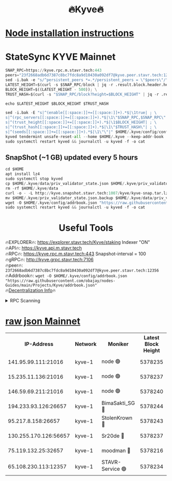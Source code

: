 <h1 align="center"> 🔥Kyve🔥</h1>

[Node installation instructions](https://github.com/obajay/nodes-Guides/tree/main/Projects/Kyve)
=
# StateSync KYVE Mainnet
```python
SNAP_RPC=https://kyve.rpc.m.stavr.tech:443
peers="23f2668adb6d7387c8bc7fdc8a9d10430a092df7@kyve.peer.stavr.tech:12356"
sed -i.bak -e "s/^persistent_peers *=.*/persistent_peers = \"$peers\"/" $HOME/.kyve/config/config.toml
LATEST_HEIGHT=$(curl -s $SNAP_RPC/block | jq -r .result.block.header.height); \
BLOCK_HEIGHT=$((LATEST_HEIGHT - 500)); \
TRUST_HASH=$(curl -s "$SNAP_RPC/block?height=$BLOCK_HEIGHT" | jq -r .result.block_id.hash)

echo $LATEST_HEIGHT $BLOCK_HEIGHT $TRUST_HASH

sed -i.bak -E "s|^(enable[[:space:]]+=[[:space:]]+).*$|\1true| ; \
s|^(rpc_servers[[:space:]]+=[[:space:]]+).*$|\1\"$SNAP_RPC,$SNAP_RPC\"| ; \
s|^(trust_height[[:space:]]+=[[:space:]]+).*$|\1$BLOCK_HEIGHT| ; \
s|^(trust_hash[[:space:]]+=[[:space:]]+).*$|\1\"$TRUST_HASH\"| ; \
s|^(seeds[[:space:]]+=[[:space:]]+).*$|\1\"\"|" $HOME/.kyve/config/config.toml
kyved tendermint unsafe-reset-all --home $HOME/.kyve --keep-addr-book
sudo systemctl restart kyved && journalctl -u kyved -f -o cat
```

## SnapShot (~1 GB) updated every 5 hours
```python
cd $HOME
apt install lz4
sudo systemctl stop kyved
cp $HOME/.kyve/data/priv_validator_state.json $HOME/.kyve/priv_validator_state.json.backup
rm -rf $HOME/.kyve/data
curl -o - -L http://kyve.snapshot.stavr.tech:1007/kyve/kyve-snap.tar.lz4 | lz4 -c -d - | tar -x -C $HOME/.kyve --strip-components 2
mv $HOME/.kyve/priv_validator_state.json.backup $HOME/.kyve/data/priv_validator_state.json
wget -O $HOME/.kyve/config/addrbook.json "https://raw.githubusercontent.com/obajay/nodes-Guides/main/Projects/Kyve/addrbook.json"
sudo systemctl restart kyved && journalctl -u kyved -f -o cat
```

<h1 align="center"> Useful Tools</h1>

🔥EXPLORER🔥:     https://explorer.stavr.tech/Kyve/staking        Indexer "ON" \
🔥API🔥: 			 		https://kyve.api.m.stavr.tech \
🔥RPC🔥:          https://kyve.rpc.m.stavr.tech:443	              Snapshot-interval = 100 \
🔥gRPC🔥:         http://kyve.grpc.stavr.tech:7106 \
🔥peer🔥:					`23f2668adb6d7387c8bc7fdc8a9d10430a092df7@kyve.peer.stavr.tech:12356` \
🔥Addrbook🔥:    ```wget -O $HOME/.kyve/config/addrbook.json "https://raw.githubusercontent.com/obajay/nodes-Guides/main/Projects/Kyve/addrbook.json"``` \
🔥[Decentralization Info](https://github.com/obajay/StateSync-snapshots/tree/main/Projects/Kyve/Decentralization)🔥

<details>
<summary>RPC Scanning</summary>

<h2 align="center"> We scan nodes in real time every 4 hours. And we provide the final result of RPC endpoints.
We cannot influence the operation of these nodes in any way. </h2>


```python
If Voting Power is higher than 0 --> then the Node is a validator of the network and may be subject to attack and be a potential threat to the chain.
```
```python
We marked such validators with a red symbol
```

</details>

[raw json Mainnet](https://rpc-check.kyvem.stavr.tech/kyvem/rpc-kyvem-result.json)
=



<table><tr><th>IP-Address</th><th>Network</th><th>Moniker</th><th>Latest Block Height</th><th>Earliest Block Height</th><th>Catching Up</th><th>Tx Index</th><th>Voting Power</th><th>Scan Time</th></tr><tr><td>141.95.99.111:21016</td><td>kyve-1</td><td>node 🟢</td><td>5378235</td><td>1</td><td>False</td><td>off</td><td>0</td><td>2024-03-16T00:52:53.435288638UTC</td></tr><tr><td>15.235.11.136:21016</td><td>kyve-1</td><td>node 🟢</td><td>5378237</td><td>1</td><td>False</td><td>off</td><td>0</td><td>2024-03-16T00:53:04.236279051UTC</td></tr><tr><td>146.59.69.211:21016</td><td>kyve-1</td><td>node 🟢</td><td>5378240</td><td>1</td><td>False</td><td>off</td><td>0</td><td>2024-03-16T00:53:22.103485406UTC</td></tr><tr><td>194.233.93.126:26657</td><td>kyve-1</td><td>BimaSakti_SG 🔴</td><td>5378244</td><td>2646001</td><td>False</td><td>off</td><td>651</td><td>2024-03-16T00:53:47.904499856UTC</td></tr><tr><td>95.217.8.158:26657</td><td>kyve-1</td><td>StolenKrown 🔴</td><td>5378243</td><td>5193501</td><td>False</td><td>on</td><td>2499</td><td>2024-03-16T00:53:38.870390839UTC</td></tr><tr><td>130.255.170.126:56657</td><td>kyve-1</td><td>Sr20de 🔴</td><td>5378237</td><td>5217201</td><td>False</td><td>off</td><td>5981</td><td>2024-03-16T00:53:04.607107620UTC</td></tr><tr><td>75.119.132.25:32657</td><td>kyve-1</td><td>moodman 🔴</td><td>5378216</td><td>5278215</td><td>False</td><td>off</td><td>6865</td><td>2024-03-16T00:53:07.472313755UTC</td></tr><tr><td>65.108.230.113:12357</td><td>kyve-1</td><td>STAVR-Service 🟢</td><td>5378234</td><td>5375901</td><td>False</td><td>on</td><td>0</td><td>2024-03-16T00:52:47.082682495UTC</td></tr></table>
